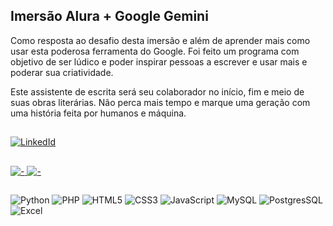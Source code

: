 ## Imersão Alura + Google Gemini

Como resposta ao desafio desta imersão e além de aprender mais como usar esta poderosa ferramenta do Google. Foi feito um programa com objetivo de ser lúdico e poder inspirar pessoas a escrever e usar mais e poderar sua criatividade. 

Este assistente de escrita será seu colaborador no início, fim e meio de suas obras literárias. Não perca mais tempo e marque uma geração com uma história feita por humanos e máquina.

##
<a href="https://www.linkedin.com/in/phillip-alisson-volpi/" target="_blank">
  <img alt="LinkedId" src="https://img.shields.io/badge/LinkedIn-0077B5?style=for-the-badge&logo=linkedin&logoColor=white"/>
</a>

##
<a href="#">
  <img alt="-" src="https://github-readme-stats.vercel.app/api?username=Phillip1Alisson&show_icons=true&theme=dark"/>
  <img alt="-" src="https://github-readme-stats.vercel.app/api/top-langs/?username=Phillip1Alisson&layout=compact&theme=dark"/>
</a>

##

![Python](https://img.shields.io/badge/Python-14354C?style=for-the-badge&logo=python&logoColor=white)
![PHP](https://img.shields.io/badge/PHP-777BB4?style=for-the-badge&logo=php&logoColor=white)
![HTML5](https://img.shields.io/badge/HTML5-E34F26?style=for-the-badge&logo=html5&logoColor=white)
![CSS3](https://img.shields.io/badge/CSS3-1572B6?style=for-the-badge&logo=css3&logoColor=white)
![JavaScript](https://img.shields.io/badge/JavaScript-323330?style=for-the-badge&logo=javascript&logoColor=F7DF1E)
![MySQL](https://img.shields.io/badge/MySQL-00000F?style=for-the-badge&logo=mysql&logoColor=white)
![PostgresSQL](https://img.shields.io/badge/PostgreSQL-316192?style=for-the-badge&logo=postgresql&logoColor=white)
![Excel](https://img.shields.io/badge/Microsoft_Excel-217346?style=for-the-badge&logo=microsoft-excel&logoColor=white)

